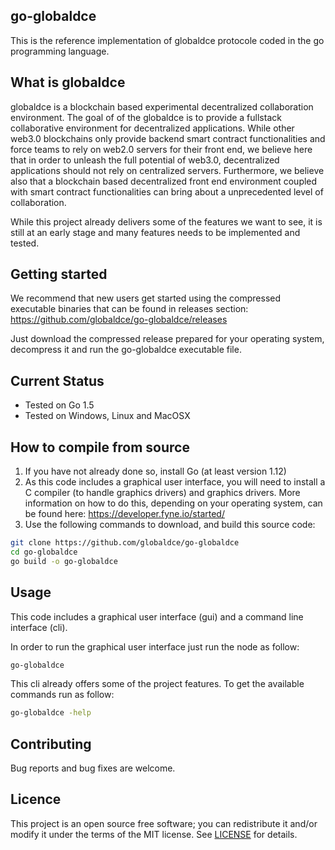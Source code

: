 ## go-globaldce
This is the reference implementation of globaldce protocole coded in the go programming language.

## What is globaldce
globaldce is a blockchain based experimental decentralized collaboration environment. The goal of of the globaldce is to provide a fullstack collaborative environment for decentralized applications. While other web3.0 blockchains only provide backend smart contract functionalities and force teams to rely on web2.0 servers for their front end, we believe here that in order to unleash the full potential of web3.0, decentralized applications should not rely on centralized servers. Furthermore, we believe also that a blockchain based decentralized front end environment coupled with smart contract functionalities can bring about a unprecedented level of collaboration.

While this project already delivers some of the features we want to see, it is still at an early stage and many features needs to be implemented and tested.

## Getting started
We recommend that new users get started using the compressed executable binaries that can be found in releases section:
https://github.com/globaldce/go-globaldce/releases

Just download the compressed release prepared for your operating system, decompress it and run the go-globaldce executable file.

## Current Status
+ Tested on Go 1.5
+ Tested on Windows, Linux and MacOSX

## How to compile from source
1. If you have not already done so, install Go (at least version 1.12)
2. As this code includes a graphical user interface, you will need to install a C compiler (to handle graphics drivers) and graphics drivers. More information on how to do this, depending on your operating system, can be found here:
https://developer.fyne.io/started/
3. Use the following commands to download, and build this source code: 
```bash
git clone https://github.com/globaldce/go-globaldce
cd go-globaldce
go build -o go-globaldce
```

## Usage
This code includes a graphical user interface (gui) and a command line interface (cli). 

In order to run the graphical user interface just run the node as follow:
```bash
go-globaldce
```

This cli already offers some of the project features. To get the available commands run as follow:
```bash
go-globaldce -help
```

## Contributing
Bug reports and bug fixes are welcome.

## Licence
This project is an open source free software; you can redistribute it and/or modify it under the terms of the MIT license.
See [LICENSE](https://github.com/globaldce/go-globaldce/blob/main/LICENSE) for details. 
